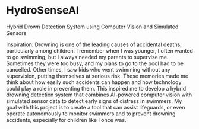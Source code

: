 # HydroSenseAI
Hybrid Drown Detection System using Computer Vision and Simulated Sensors

Inspiration:
Drowning is one of the leading causes of accidental deaths, particularly among children. I remember when I was younger, I often wanted to go swimming, but I always needed my parents to supervise me. Sometimes they were too busy, and my plans to go to the pool had to be cancelled. Other times, I saw kids who went swimming without any supervision, putting themselves at serious risk. These memories made me think about how easily such accidents can happen and how technology could play a role in preventing them. This inspired me to develop a hybrid drowning detection system that combines AI-powered computer vision with simulated sensor data to detect early signs of distress in swimmers. My goal with this project is to create a tool that can assist lifeguards, or even operate autonomously to monitor swimmers and to prevent drowning accidents, especially for children like I once was.


